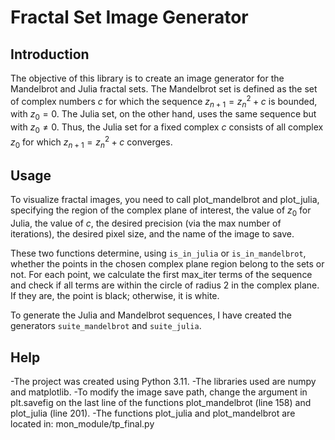 Fractal Set Image Generator
===================

Introduction
------------

The objective of this library is to create an image generator for the Mandelbrot and Julia fractal sets. The Mandelbrot set is defined as the set of complex numbers $c$ for which the sequence $z_{n+1} = z_{n}^{2}+c$ is bounded, with $z_{0} = 0$. The Julia set, on the other hand, uses the same sequence but with $z_{0}≠0$. Thus, the Julia set for a fixed complex $c$ consists of all complex $z_{0}$ for which $z_{n+1} = z_{n}^{2}+c$ converges.

Usage
------------

To visualize fractal images, you need to call plot_mandelbrot and plot_julia, specifying the region of the complex plane of interest, the value of $z_{0}$ for Julia, the value of $c$, the desired precision (via the max number of iterations), the desired pixel size, and the name of the image to save.

These two functions determine, using `is_in_julia` or `is_in_mandelbrot`, whether the points in the chosen complex plane region belong to the sets or not. For each point, we calculate the first max_iter terms of the sequence and check if all terms are within the circle of radius 2 in the complex plane. If they are, the point is black; otherwise, it is white.

To generate the Julia and Mandelbrot sequences, I have created the generators `suite_mandelbrot` and `suite_julia`.

Help
------------

-The project was created using Python 3.11.
-The libraries used are numpy and matplotlib.
-To modify the image save path, change the argument in plt.savefig on the last line of the functions plot_mandelbrot (line 158) and plot_julia (line 201).
-The functions plot_julia and plot_mandelbrot are located in: mon_module/tp_final.py

